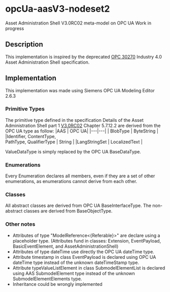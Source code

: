 # opcUa-aasV3-nodeset2
Asset Administration Shell V3.0RC02 meta-model on OPC UA
Work in progress

## Description

This implementation is inspired by the deprecated [OPC 30270](https://opcfoundation.org/developer-tools/documents/view/273) Industry 4.0 Asset Administration Shell specification.

## Implementation
This implementation was made using Siemens OPC UA Modeling Editor 2.6.3

### Primitive Types
The primitive type defined in the specification Details of the Asset Administration Shell part 1 [V3.0RC02](https://www.plattform-i40.de/IP/Redaktion/EN/Downloads/Publikation/Details_of_the_Asset_Administration_Shell_Part1_V3.html) Chapter 5.7.12.2 are derived from the OPC UA type as follow:
 |AAS | OPC UA|
 |---|---|
 | BlobType | ByteString |
 |Identifier, ContentType, <br>PathType, QualifierType | String |
 |LangStringSet | LocalizedText |

ValueDataType is simply replaced by the OPC UA BaseDataType.

### Enumerations
Every Enumeration declares all members, even if they are a set of other enumerations, as enumerations cannot derive from each other.

### Classes
All abstract classes are derived from OPC UA BaseInterfaceType. The non-abstract classes are derived from BaseObjectType.

### Other notes

 - Attributes of type "ModelReference<{Referable}>" are declare using a placeholder type. (Attributes fund in classes: Extension, EventPayload, BasicEventElement, and AssetAdministrationShell)
 - Attributes of type dateTime use directly the OPC UA dateTime type.
 - Attribute timestamp in class EventPayload is declared using OPC UA dateTime type instead of the unknown dateTimeStamp type.
 - Attribute typeValueListElement in class SubmodelElementList is declared using AAS SubmodelElement type instead of the unknown SubmodelElementElements type.
 - Inheritance could be wrongly implemented
